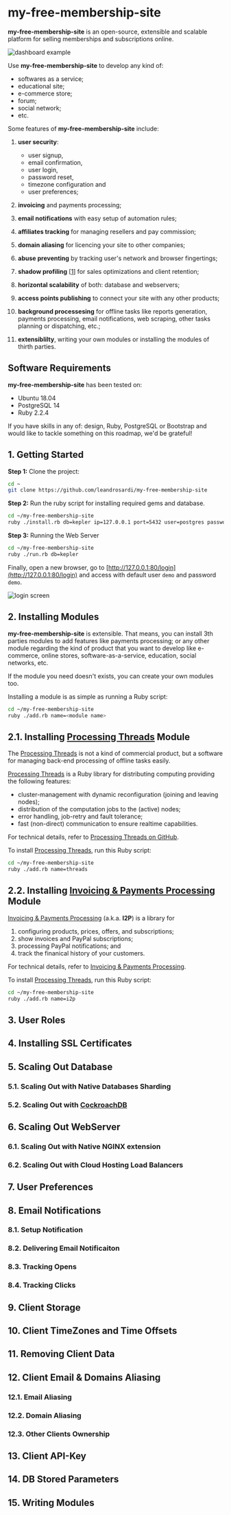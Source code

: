 # my-free-membership-site

**my-free-membership-site** is an open-source, extensible and scalable platform for selling memberships and subscriptions online.

![dashboard example](./thumbnails/dashboard.png)

Use **my-free-membership-site** to develop any kind of:
- softwares as a service;
- educational site;
- e-commerce store;
- forum;
- social network;
- etc.

Some features of **my-free-membership-site** include:

1. **user security**: 
	- user signup,
	- email confirmation, 
	- user login, 
	- password reset, 
	- timezone configuration and 
	- user preferences;

2. **invoicing** and payments processing;

3. **email notifications** with easy setup of automation rules;

4. **affiliates tracking** for managing resellers and pay commission;

5. **domain aliasing** for licencing your site to other companies;

6. **abuse preventing** by tracking user's network and browser fingertings;

7. **shadow profiling** [[1](https://en.wikipedia.org/wiki/Shadow_profile)] for sales optimizations and client retention;

8. **horizontal scalability** of both: database and webservers;

9. **access points publishing** to connect your site with any other products;

10. **background processesing** for offline tasks like reports generation, payments processing, email notifications, web scraping, other tasks planning or dispatching, etc.;

11. **extensiblilty**, writing your own modules or installing the modules of thirth parties.

## Software Requirements

**my-free-membership-site** has been tested on:

- Ubuntu 18.04
- PostgreSQL 14
- Ruby 2.2.4

If you have skills in any of: design, Ruby, PostgreSQL or Bootstrap and would like to tackle something on this roadmap, we'd be grateful!

## 1. Getting Started

**Step 1:** Clone the project:

```bash
cd ~
git clone https://github.com/leandrosardi/my-free-membership-site
```

**Step 2:** Run the ruby script for installing required gems and database.

```bash
cd ~/my-free-membership-site
ruby ./install.rb db=kepler ip=127.0.0.1 port=5432 user=postgres password=<write your password here>
```

**Step 3:** Running the Web Server

```bash
cd ~/my-free-membership-site
ruby ./run.rb db=kepler 
```

Finally, open a new browser, go to [http://127.0.0.1:80/login](http://127.0.0.1:80/login) and access with default user `demo` and password `demo`.

![login screen](./thumbnails/login.png)

## 2. Installing Modules

**my-free-membership-site** is extensible. That means, you can install 3th parties modules to add features like payments processing; or any other module regarding the kind of product that you want to develop like e-commerce, online stores, software-as-a-service, education, social networks, etc.

If the module you need doesn't exists, you can create your own modules too.

Installing a module is as simple as running a Ruby script:

```bash
cd ~/my-free-membership-site
ruby ./add.rb name=<module name>
```

## 2.1. Installing [Processing Threads](https://github.com/leandrosardi/pampa) Module

The [Processing Threads](https://github.com/leandrosardi/pampa) is not a kind of commercial product, but a software for managing back-end processing of offline tasks easily.

[Processing Threads](https://github.com/leandrosardi/pampa) is a Ruby library for distributing computing providing the following features:

- cluster-management with dynamic reconfiguration (joining and leaving nodes);
- distribution of the computation jobs to the (active) nodes;
- error handling, job-retry and fault tolerance;
- fast (non-direct) communication to ensure realtime capabilities.

For technical details, refer to [Processing Threads on GitHub](https://github.com/leandrosardi/pampa).

To install [Processing Threads](https://github.com/leandrosardi/pampa), run this Ruby script:

```bash
cd ~/my-free-membership-site
ruby ./add.rb name=threads
```

## 2.2. Installing [Invoicing & Payments Processing](https://github.com/leandrosardi/invoicing_payments_processing) Module

[Invoicing & Payments Processing](https://github.com/leandrosardi/invoicing_payments_processing) (a.k.a. **I2P**) is a library for 

1. configuring products, prices, offers, and subscriptions; 
2. show invoices and PayPal subscriptions; 
3. processing PayPal notifications; 
and
4. track the finanical history of your customers. 

For technical details, refer to [Invoicing & Payments Processing](https://github.com/leandrosardi/invoicing_payments_processing).

To install [Processing Threads](https://github.com/leandrosardi/pampa), run this Ruby script:

```bash
cd ~/my-free-membership-site
ruby ./add.rb name=i2p
```

## 3. User Roles

## 4. Installing SSL Certificates

## 5. Scaling Out Database

### 5.1. Scaling Out with Native Databases Sharding

### 5.2. Scaling Out with [CockroachDB](https://www.cockroachlabs.com/docs/cockroachcloud/quickstart.html)

## 6. Scaling Out WebServer

### 6.1. Scaling Out with Native NGINX extension

### 6.2. Scaling Out with Cloud Hosting Load Balancers

## 7. User Preferences

## 8. Email Notifications

### 8.1. Setup Notification

### 8.2. Delivering Email Notificaiton

### 8.3. Tracking Opens

### 8.4. Tracking Clicks

## 9. Client Storage

## 10. Client TimeZones and Time Offsets

## 11. Removing Client Data

## 12. Client Email & Domains Aliasing

### 12.1. Email Aliasing

### 12.2. Domain Aliasing

### 12.3. Other Clients Ownership

## 13. Client API-Key

## 14. DB Stored Parameters

## 15. Writing Modules


